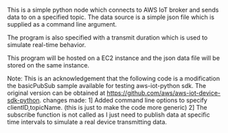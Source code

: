 This is a simple python node which connects to AWS IoT broker and sends data to on a specified topic.
The data source is a simple json file which is supplied as a command line argument.

The program is also specified with a transmit duration which is used to simulate real-time behavior.

This program will be hosted on a EC2 instance and the json data file will be stored on the same instance.

Note: This is an acknowledgement that the following code is a modification the basicPubSub sample available for testing
aws-iot-python sdk.
The original version can be obtained at https://github.com/aws/aws-iot-device-sdk-python.
changes made:
1] Added command line options to specify clientID,topicName.
(this is just to make the code more generic)
2] The subscribe function is not called as I just need to publish data at specific time intervals to
   simulate a real device transmitting data.